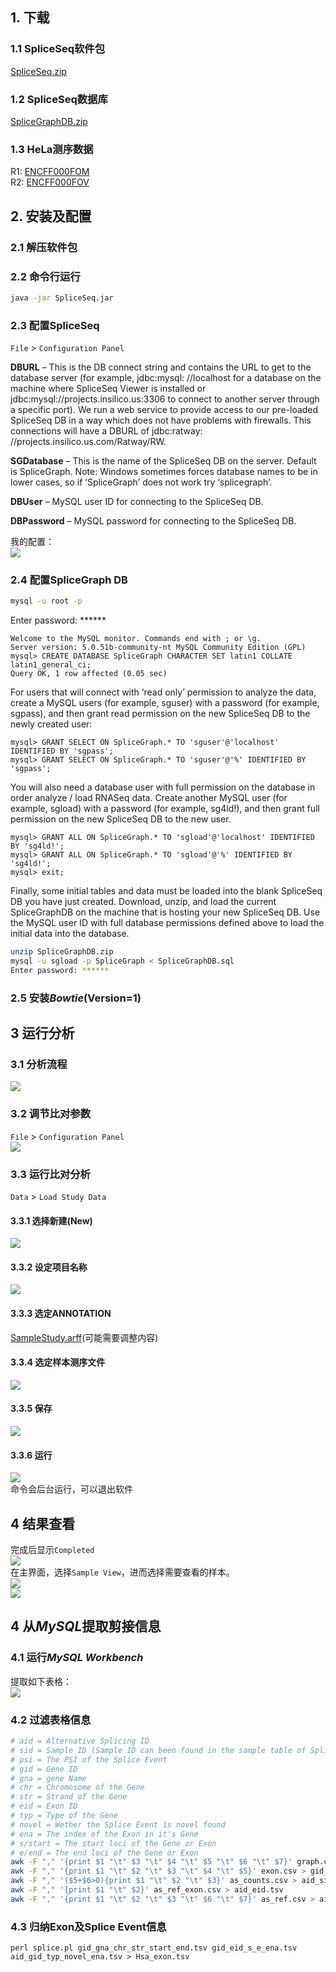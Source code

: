 ## 1. 下载

### 1.1 SpliceSeq软件包

[SpliceSeq.zip](http://projects.insilico.us.com/SpliceSeq_2.3/SpliceSeq.zip)

### 1.2 SpliceSeq数据库

[SpliceGraphDB.zip](http://projects.insilico.us.com/SpliceSeq_2.1/SpliceGraphDB.zip)

### 1.3 HeLa测序数据

R1: [ENCFF000FOM](https://www.encodeproject.org/files/ENCFF000FOM/@@download/ENCFF000FOM.fastq.gz)  
R2: [ENCFF000FOV](https://www.encodeproject.org/files/ENCFF000FOV/@@download/ENCFF000FOV.fastq.gz)

## 2. 安装及配置

### 2.1 解压软件包

### 2.2 命令行运行

```bash
java -jar SpliceSeq.jar
```

### 2.3 配置SpliceSeq

` File ` > ` Configuration Panel `

**DBURL** – This is the DB connect string and contains the URL to get to the database server (for example, jdbc:mysql:
//localhost for a database on the machine where SpliceSeq Viewer is installed or jdbc:mysql://projects.insilico.us:3306
to connect to another server through a specific port). We run a web service to provide access to our pre-loaded
SpliceSeq DB in a way which does not have problems with firewalls. This connections will have a DBURL of jdbc:ratway:
//projects.insilico.us.com/Ratway/RW.

**SGDatabase** – This is the name of the SpliceSeq DB on the server. Default is SpliceGraph. Note: Windows sometimes
forces database names to be in lower cases, so if ‘SpliceGraph’ does not work try ‘splicegraph’.

**DBUser** – MySQL user ID for connecting to the SpliceSeq DB.

**DBPassword** – MySQL password for connecting to the SpliceSeq DB.

我的配置：  
![](.SpliceDB_images/e641fde3.png)

### 2.4 配置SpliceGraph DB

```bash
mysql -u root -p
```

Enter password: ******

```mysql based
Welcome to the MySQL monitor. Commands end with ; or \g.
Server version: 5.0.51b-community-nt MySQL Community Edition (GPL)
mysql> CREATE DATABASE SpliceGraph CHARACTER SET latin1 COLLATE latin1_general_ci;
Query OK, 1 row affected (0.05 sec)
```

For users that will connect with ‘read only’ permission to analyze the data, create a MySQL users (for example, sguser)
with a password (for example, sgpass), and then grant read permission on the new SpliceSeq DB to the newly created user:

```mysql based
mysql> GRANT SELECT ON SpliceGraph.* TO 'sguser'@'localhost' IDENTIFIED BY 'sgpass';
mysql> GRANT SELECT ON SpliceGraph.* TO 'sguser'@'%' IDENTIFIED BY 'sgpass';
```

You will also need a database user with full permission on the database in order analyze / load RNASeq data. Create
another MySQL user (for example, sgload) with a password (for example, sg4ld!), and then grant full permission on the
new SpliceSeq DB to the new user.

```mysql based
mysql> GRANT ALL ON SpliceGraph.* TO 'sgload'@'localhost' IDENTIFIED BY 'sg4ld!';
mysql> GRANT ALL ON SpliceGraph.* TO 'sgload'@'%' IDENTIFIED BY 'sg4ld!';
mysql> exit;
```

Finally, some initial tables and data must be loaded into the blank SpliceSeq DB you have just created. Download, unzip,
and load the current SpliceGraphDB on the machine that is hosting your new SpliceSeq DB. Use the MySQL user ID with full
database permissions defined above to load the initial data into the database.

```bash
unzip SpliceGraphDB.zip
mysql -u sgload -p SpliceGraph < SpliceGraphDB.sql
Enter password: ******
```

### 2.5 安装*Bowtie*(Version=1)

## 3 运行分析

### 3.1 分析流程

![](.SpliceDB_images/694d1d18.png)

### 3.2 调节比对参数

` File ` > ` Configuration Panel `  
![](.SpliceDB_images/72093374.png)

### 3.3 运行比对分析

` Data ` > ` Load Study Data `

#### 3.3.1 选择新建(New)

![](.SpliceDB_images/4ba450ac.png)

#### 3.3.2 设定项目名称

![](.SpliceDB_images/1ce9434b.png)

#### 3.3.3 选定ANNOTATION

[SampleStudy.arff](./SampleStudy.arff)(可能需要调整内容)

#### 3.3.4 选定样本测序文件

![](.SpliceDB_images/95524b47.png)

#### 3.3.5 保存

![](.SpliceDB_images/1491c2f9.png)

#### 3.3.6 运行

![](.SpliceDB_images/8d76ff56.png)  
命令会后台运行，可以退出软件

## 4 结果查看

完成后显示` Completed `  
![](.SpliceDB_images/e04bf202.png)  
在主界面，选择` Sample View `，进而选择需要查看的样本。  
![](.SpliceDB_images/9609480b.png)  
![](.SpliceDB_images/64b90266.png)

## 4 从*MySQL*提取剪接信息

### 4.1 运行*MySQL Workbench*

提取如下表格：  
![](.SpliceDB_images/f308b6c6.png)

### 4.2 过滤表格信息

```bash
# aid = Alternative Splicing ID
# sid = Sample ID (Sample ID can been found in the sample table of SpliceGraph DB)
# psi = The PSI of the Splice Event
# gid = Gene ID
# gna = gene Name
# chr = Chromosome of the Gene
# str = Strand of the Gene
# eid = Exon ID
# typ = Type of the Gene
# novel = Wether the Splice Event is novel found
# ena = The index of the Exon in it's Gene
# s/start = The start loci of the Gene or Exon
# e/end = The end loci of the Gene or Exon
awk -F "," '{print $1 "\t" $3 "\t" $4 "\t" $5 "\t" $6 "\t" $7}' graph.csv > gid_gna_chr_str_start_end.tsv
awk -F "," '{print $1 "\t" $2 "\t" $3 "\t" $4 "\t" $5}' exon.csv > gid_eid_s_e_ena.tsv
awk -F "," '($5+$6>0){print $1 "\t" $2 "\t" $3}' as_counts.csv > aid_sid_psi.tsv
awk -F "," '{print $1 "\t" $2}' as_ref_exon.csv > aid_eid.tsv
awk -F "," '{print $1 "\t" $2 "\t" $3 "\t" $6 "\t" $7}' as_ref.csv > aid_gid_typ_novel_ena.tsv
```

### 4.3 归纳Exon及Splice Event信息

```
perl splice.pl gid_gna_chr_str_start_end.tsv gid_eid_s_e_ena.tsv aid_gid_typ_novel_ena.tsv > Hsa_exon.tsv
```